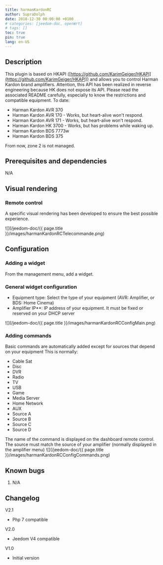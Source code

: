 ```yaml
---
title: harmanKardonRC
author: SupraDolph
date: 2018-12-30 00:00:00 +0100
# categories: [jeedom-doc, openWrt]
# tags: []
toc: true
pin: true
lang: en-US
---
```


## Description

This plugin is based on HKAPI ([https://github.com/KarimGeiger/HKAPI](https://github.com/KarimGeiger/HKAPI)) and allows you to control Harman Kardon brand amplifiers. Attention, this API has been realized in reverse engineering because HK does not expose its API. Please read the associated README carefully, especially to know the restrictions and compatible equipment. To date:

*   Harman Kardon AVR 370
*   Harman Kardon AVR 170 - Works, but heart-alive won't respond.
*   Harman Kardon AVR 171 - Works, but heart-alive won't respond.
*   Harman Kardon HK 3700 - Works, but has problems while waking up.
*   Harman Kardon BDS 7773w
*   Harman Kardon BDS 375

From now, zone 2 is not managed.

## Prerequisites and dependencies

N/A

## Visual rendering

### Remote control

A specific visual rendering has been developed to ensure the best possible experience.

![](/jeedom-doc/{{ page.title }}/images/harmanKardonRCTelecommande.png)

## Configuration

### Adding a widget

From the management menu, add a widget.

### General widget configuration

*   Equipment type: Select the type of your equipment (AVR: Amplifier, or BDS: Home Cinema)
*   Amplifier IP**: IP address of your equipment. It must be fixed or reserved on your DHCP server

![](/jeedom-doc/{{ page.title }}/images/harmanKardonRCConfigMain.png)

### Adding commands

Basic commands are automatically added except for sources that depend on your equipment This is normally:

*   Cable Sat
*   Disc
*   DVR
*   Radio
*   TV
*   USB
*   Game
*   Media Server
*   Home Network
*   AUX
*   Source A
*   Source B
*   Source C
*   Source D

The name of the command is displayed on the dashboard remote control. The source must match the source of your amplifier (normally displayed in the amplifier menu) ![](/jeedom-doc/{{ page.title }}/images/harmanKardonRCConfigCommands.png)

## Known bugs

1.  N/A

## Changelog

V2.1

*   Php 7 compatible

V2.0

*   Jeedom V4 compatible

V1.0

*   Initial version